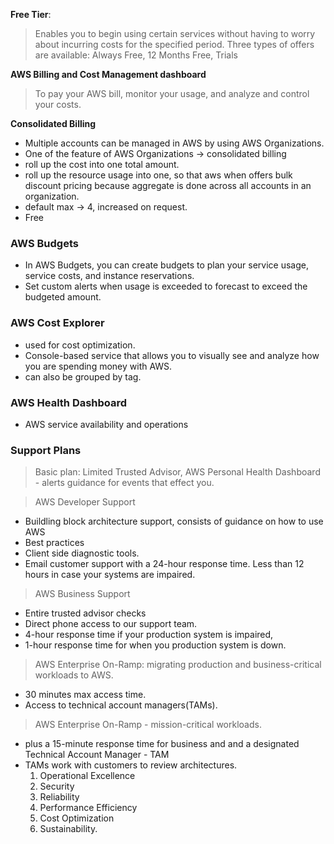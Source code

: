 **Free Tier**: 
  >Enables you to begin using certain services without having to worry about incurring costs for the specified period. 
  Three types of offers are available: 
  Always Free, 12 Months Free, Trials

**AWS Billing and Cost Management dashboard**
  >To pay your AWS bill, monitor your usage, and analyze and control your costs.

**Consolidated Billing**
- Multiple accounts can be managed in AWS by using AWS Organizations.
- One of the feature of AWS Organizations -> consolidated billing
- roll up the cost into one total amount.
- roll up the resource usage into one, so that aws when offers bulk  discount pricing because aggregate is done across all accounts in an organization.
- default max -> 4, increased on request.
- Free

### AWS Budgets
- In AWS Budgets, you can create budgets to plan your service usage, service costs, and instance reservations.
- Set custom alerts when usage is exceeded to forecast to exceed the budgeted amount.

### AWS Cost Explorer 
- used for cost optimization.
- Console-based service that allows you to visually see and analyze how you are spending money with AWS.
- can also be grouped by tag.

### AWS Health Dashboard 
- AWS service availability and operations


### Support Plans

> Basic plan: Limited Trusted Advisor, AWS Personal Health Dashboard - alerts guidance for events that effect you.

>  AWS Developer Support
  - Buildling block architecture support, consists of guidance on how to use AWS
  - Best practices
  - Client side diagnostic tools.<br>
  - Email customer support with a 24-hour response time. 
     Less than 12 hours in case your systems are impaired.

>  AWS Business Support
  - Entire trusted advisor checks
  - Direct phone access to our support team. 
  - 4-hour response time if your production system is impaired,
  - 1-hour response time for when you production system is down.

> AWS Enterprise On-Ramp: migrating production and business-critical workloads to AWS. 
  - 30 minutes max access time.
  - Access to technical account managers(TAMs).   

> AWS Enterprise On-Ramp - mission-critical workloads.
  - plus a 15-minute response time for business and  and a designated Technical Account Manager - TAM
  - TAMs work with customers to review architectures.
       1. Operational Excellence
       2. Security
       3. Reliability
       4. Performance Efficiency
       5. Cost Optimization
       6. Sustainability.
    
